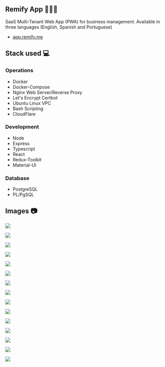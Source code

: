 ## Remify App 👨‍💼💼

SaaS Multi-Tenant Web App (PWA) for business management. Available in three languages (English, Spanish and Portuguese)

- [app.remify.me](https://app.remify.me/)

## Stack used 💻

### Operations

- Docker
- Docker-Compose
- Nginx Web Server/Reverse Proxy
- Let's Encrypt Certbot
- Ubuntu Linux VPC
- Bash Scripting
- CloudFlare

### Development

- Node
- Express
- Typescript
- React
- Redux-Toolkit
- Material-UI

### Database

- PostgreSQL
- PL/PgSQL

## Images 📷

![](./images/containers.png)

![](./images/browser1.png)

![](./images/conf.png)

![](./images/eng.png)

![](./images/port.png)

![](./images/browser2.png)

![](./images/ingreso7.png)

![](./images/tenantotro2.png)

![](./images/ingreso2.png)

![](./images/ingreso3.png)

![](./images/ingreso4.png)

![](./images/checking.png)

![](./images/pwa1.png)

![](./images/pwa.png)

![](./images/pwa2.png)
